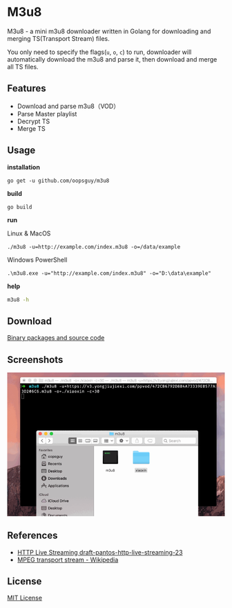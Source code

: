 # M3u8

M3u8 - a mini m3u8 downloader written in Golang for downloading and merging TS(Transport Stream) files.

You only need to specify the flags(`u`, `o`, `c`) to run, downloader will automatically download the m3u8 and parse it, 
then download and merge all TS files.


## Features

- Download and parse m3u8（VOD）
- Parse Master playlist
- Decrypt TS
- Merge TS

## Usage

**installation**

```
go get -u github.com/oopsguy/m3u8
```

**build**

```
go build
```

**run**

Linux & MacOS

```
./m3u8 -u=http://example.com/index.m3u8 -o=/data/example
```

Windows PowerShell

```
.\m3u8.exe -u="http://example.com/index.m3u8" -o="D:\data\example"
```

**help**

```bash
m3u8 -h
```

## Download

[Binary packages and source code](https://github.com/oopsguy/m3u8/releases)

## Screenshots

![Demo](./screenshots/demo.gif)

## References

- [HTTP Live Streaming draft-pantos-http-live-streaming-23](https://tools.ietf.org/html/draft-pantos-http-live-streaming-23#section-4.3.4.2)
- [MPEG transport stream - Wikipedia](https://en.wikipedia.org/wiki/MPEG_transport_stream)


## License

[MIT License](./LICENSE)